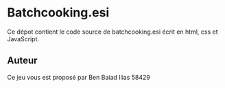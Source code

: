 # Batchcooking.esi

 Ce dépot contient le code source de batchcooking.esi écrit en html, css et JavaScript.

 ## Auteur

 Ce jeu vous est proposé par Ben Baiad Ilias 58429